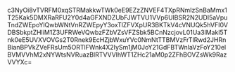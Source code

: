 c3NyOi8vTVRFM0xqSTRMakkwTWk0eE9EZzZNVEF4TXpRNmIzSnBaMmx1T25Kak5DMXRaRFU2Y0d4aGFXNDZUbFJWTVU1VVp6UlBSR2N2UDI5aVpuTndZWEpoYlQwbWNtVnRZWEpyY3oxTlZFVXpUR3BKTkV4cVNUQk5hVFI0VDBSbkptZHliM1Z3UFRWeVQwbzFZbVZsVFZSbk5BCnNzcjovL01Ua3lMakl5Tnk0eE5UVXVOVGs2T0Rnek9EcHZjbWxuYVc0NmNtTTBMVzFrTlRwd2JHRnBianBPVkZVeFRsUm5ORTlFWnk4X2IySm1jM0JoY21GdFBTWnlaVzFoY210elBVMVVhM2xNYWtsNVRuazBlRTVVVlhWT1ZHc21aM0p2ZFhBOVZsWk9RazVVYXc=
